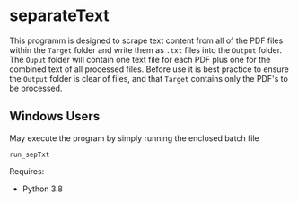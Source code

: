 # **separateText**

This programm is designed to scrape text content from all of the PDF files within the `Target` folder and write them as `.txt` files into the `Output` folder. The `Ouput` folder will contain one text file for each PDF plus one for the combined text of all processed files. Before use it is best practice to ensure the `Output` folder is clear of files, and that `Target` contains only the PDF's to be processed. 

## Windows Users
May execute the program by simply running the enclosed batch file
```
run_sepTxt
```



Requires:
- Python 3.8
